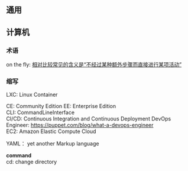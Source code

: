 ## 通用

## 计算机

### 术语
on the fly: [相对比较常见的含义是“不经过某种额外步骤而直接进行某项活动”](https://www.zhihu.com/question/21136587)  
  

### 缩写
LXC: Linux Container

CE: Community Edition
EE: Enterprise Edition  
CLI: CommandLineInterface  
CI/CD: Continuous Integration and Continuous Deployment
DevOps Engineer: https://puppet.com/blog/what-a-devops-engineer  
EC2: Amazon Elastic Compute Cloud  

YAML： yet another Markup language

**command**  
cd: change directory


